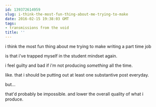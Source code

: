 ```yaml
---
id: 139372614959
slug: i-think-the-most-fun-thing-about-me-trying-to-make
date: 2016-02-15 19:38:03 GMT
tags:
- transmissions from the void
title: ''
---
```


i think the most fun thing about me trying to make writing a part time job

is that i've trapped myself in the student mindset again.

i feel guilty and bad if i'm not producing *something* all the time.

like. that i should be putting out at least one substantive post everyday.

but...

that'd probably be impossible. and lower the overall quality of what i produce.
